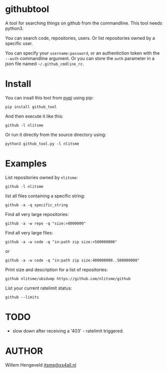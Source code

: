 
githubtool
==========

A tool for searching things on github from the commandline.
This tool needs python3.

You can search code, repositories, users. Or list repositories owned by a specific user.

You can specify your `username:password`, or an authentiction token with the `--auth` commandline
argument. Or you can store the `auth` parameter in a json file named `~/.github_cmdline_rc`.

Install
=======

You can insall this tool from [pypi](https://pypi.org/project/github-tool/) using pip:

    pip install github_tool

And then execute it like this:

    github -l nlitsme


Or run it directly from the source directory using:

    python3 github_tool.py -l nlitsme

Examples
========

List repositories owned by `nlitsme`:

    github -l nlitsme


list all files containing a specific string:

    github -a -q specific_string


Find all very large repositories:

    github -a -w repo -q "size:>8000000"
 

Find all very large files:

    github -a -w code -q "in:path zip size:>500000000"

or

    github -a -w code -q "in:path zip size:400000000..500000000"


Print size and description for a list of repositories:

    github nlitsme/ubidump https://github.com/nlitsme/github

List your current ratelimit status:

    github --limits


TODO
====

 * slow down after receiving a '403' - ratelimit triggered.

AUTHOR
======

Willem Hengeveld <itsme@xs4all.nl>

